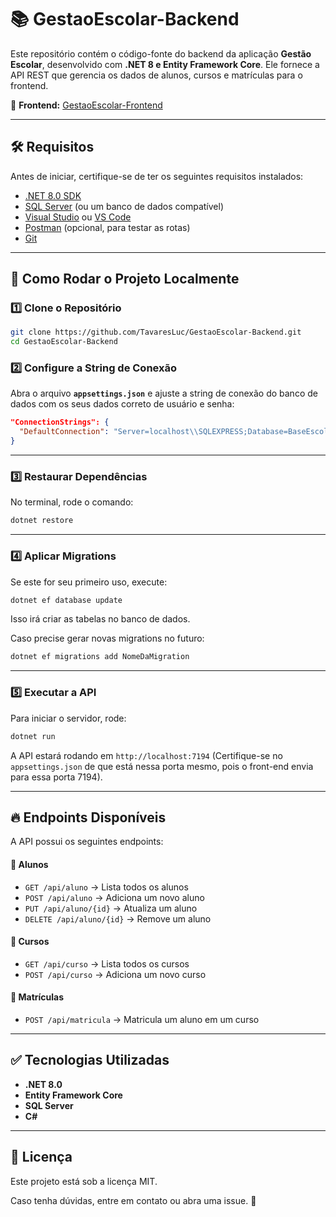 # 📚 GestaoEscolar-Backend

Este repositório contém o código-fonte do backend da aplicação **Gestão Escolar**, desenvolvido com **.NET 8 e Entity Framework Core**. Ele fornece a API REST que gerencia os dados de alunos, cursos e matrículas para o frontend.

📌 **Frontend:** [GestaoEscolar-Frontend](https://github.com/TavaresLuc/GestaoEscolar-Frontend)

---

## 🛠 Requisitos
Antes de iniciar, certifique-se de ter os seguintes requisitos instalados:

- [.NET 8.0 SDK](https://dotnet.microsoft.com/download/dotnet/8.0)
- [SQL Server](https://www.microsoft.com/pt-br/sql-server/sql-server-downloads) (ou um banco de dados compatível)
- [Visual Studio](https://visualstudio.microsoft.com/) ou [VS Code](https://code.visualstudio.com/)
- [Postman](https://www.postman.com/) (opcional, para testar as rotas)
- [Git](https://git-scm.com/)

---

## 🚀 Como Rodar o Projeto Localmente

### 1️⃣ Clone o Repositório
```sh
git clone https://github.com/TavaresLuc/GestaoEscolar-Backend.git
cd GestaoEscolar-Backend
```

### 2️⃣ Configure a String de Conexão
Abra o arquivo **`appsettings.json`** e ajuste a string de conexão do banco de dados com os seus dados correto de usuário e senha:

```json
"ConnectionStrings": {
  "DefaultConnection": "Server=localhost\\SQLEXPRESS;Database=BaseEscola;User Id=sa;Password=sua_senha;TrustServerCertificate=True"
}
```

---

### 3️⃣ Restaurar Dependências
No terminal, rode o comando:
```sh
dotnet restore
```

---

### 4️⃣ Aplicar Migrations
Se este for seu primeiro uso, execute:
```sh
dotnet ef database update
```
Isso irá criar as tabelas no banco de dados.

Caso precise gerar novas migrations no futuro:
```sh
dotnet ef migrations add NomeDaMigration
```

---

### 5️⃣ Executar a API
Para iniciar o servidor, rode:
```sh
dotnet run
```

A API estará rodando em `http://localhost:7194` (Certifique-se no `appsettings.json` de que está nessa porta mesmo, pois o front-end envia para essa porta 7194).

---

## 🔥 Endpoints Disponíveis
A API possui os seguintes endpoints:

#### 📍 Alunos
- `GET /api/aluno` → Lista todos os alunos
- `POST /api/aluno` → Adiciona um novo aluno
- `PUT /api/aluno/{id}` → Atualiza um aluno
- `DELETE /api/aluno/{id}` → Remove um aluno

#### 📍 Cursos
- `GET /api/curso` → Lista todos os cursos
- `POST /api/curso` → Adiciona um novo curso

#### 📍 Matrículas
- `POST /api/matricula` → Matricula um aluno em um curso

---

## ✅ Tecnologias Utilizadas
- **.NET 8.0**
- **Entity Framework Core**
- **SQL Server**
- **C#**

---

## 📜 Licença
Este projeto está sob a licença MIT.

Caso tenha dúvidas, entre em contato ou abra uma issue. 🚀
